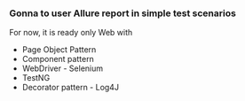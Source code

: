 ### Gonna to user Allure report in simple test scenarios

For now, it is ready only Web with
* Page Object Pattern
* Component pattern
* WebDriver - Selenium
* TestNG
* Decorator pattern - Log4J


